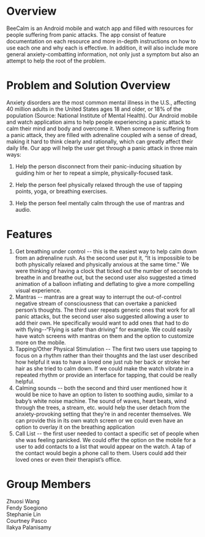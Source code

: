 # Overview
BeeCalm is an Android mobile and watch app and filled with resources for people suffering from panic attacks. The app consist of feature documentation on each resource and more in-depth instructions on how to use each one and why each is effective. In addition, it will also include more general anxiety-combatting information, not only just a symptom but also an attempt to help the root of the problem.

# Problem and Solution Overview
Anxiety disorders are the most common mental illness in the U.S., affecting 40 million adults in the United States ages 18 and older, or 18% of the population (Source: National Institute of Mental Health). Our Android mobile and watch application aims to help people experiencing a panic attack to calm their mind and body and overcome it. When someone is suffering from a panic attack, they are filled with adrenaline coupled wih a sense of dread, making it hard to think clearly and rationally, which can greatly affect their daily life. Our app will help the user get through a panic attack in three main ways:

1. Help the person disconnect from their panic-inducing situation by guiding him or her to repeat a simple, physically-focused task.

2. Help the person feel physically relaxed through the use of tapping points, yoga, or breathing exercises.

3. Help the person feel mentally calm through the use of mantras and audio. 

# Features
1. Get breathing under control -- this is the easiest way to help calm down from an adrenaline rush.  As the second user put it, “It is impossible to be both physically relaxed and physically anxious at the same time.”  We were thinking of having a clock that ticked out the number of seconds to breathe in and breathe out, but the second user also suggested a timed animation of a balloon inflating and deflating to give a more compelling visual experience.
2. Mantras -- mantras are a great way to interrupt the out-of-control negative stream of consciousness that can overtake a panicked person’s thoughts. The third user repeats generic ones that work for all panic attacks, but the second user also suggested allowing a user to add their own. He specifically would want to add ones that had to do with flying--“Flying is safer than driving” for example.  We could easily have watch screens with mantras on them and the option to customize more on the mobile.
3. Tapping/Other Physical Stimulation -- The first two users use tapping to focus on a rhythm rather than their thoughts and the last user described how helpful it was to have a loved one just rub her back or stroke her hair as she tried to calm down. If we could make the watch vibrate in a repeated rhythm or provide an interface for tapping, that could be really helpful.
4. Calming sounds -- both the second and third user mentioned how it would be nice to have an option to listen to soothing audio, similar to a baby’s white noise machine. The sound of waves, heart beats, wind through the trees, a stream, etc. would help the user detach from the anxiety-provoking setting that they’re in and recenter themselves.  We can provide this in its own watch screen or we could even have an option to overlay it on the breathing application
5. Call List -- the first user needed to contact a specific set of people when she was feeling panicked.  We could offer the option on the mobile for a user to add contacts to a list that would appear on the watch.  A tap of the contact would begin a phone call to them.  Users could add their loved ones or even their therapist’s office.

# Group Members
Zhuosi Wang     
Fendy Soegiono     
Stephanie Lin      
Courtney Pasco      
Ilakya Palanisamy